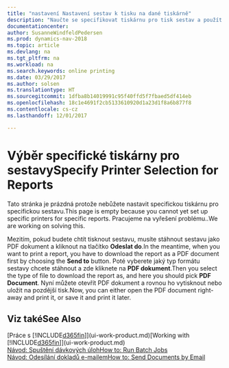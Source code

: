 ```yaml
---
title: "nastavení Nastavení sestav k tisku na dané tiskárně"
description: "Naučte se specifikovat tiskárnu pro tisk sestav a použít výběr tiskárny."
documentationcenter: 
author: SusanneWindfeldPedersen
ms.prod: dynamics-nav-2018
ms.topic: article
ms.devlang: na
ms.tgt_pltfrm: na
ms.workload: na
ms.search.keywords: online printing
ms.date: 03/29/2017
ms.author: solsen
ms.translationtype: HT
ms.sourcegitcommit: 1dfba8b14019991c95f40ffd5f7fbaed5df414eb
ms.openlocfilehash: 18c1e4691f2cb5133610920d1a23d1f8a6b877f8
ms.contentlocale: cs-cz
ms.lasthandoff: 12/01/2017

---
```

# <a name="specify-printer-selection-for-reports"></a><span data-ttu-id="e35c5-103">Výběr specifické tiskárny pro sestavy</span><span class="sxs-lookup"><span data-stu-id="e35c5-103">Specify Printer Selection for Reports</span></span>
<span data-ttu-id="e35c5-104">Tato stránka je prázdná protože nebůžete nastavit specifickou tiskárnu pro specifickou sestavu.</span><span class="sxs-lookup"><span data-stu-id="e35c5-104">This page is empty because you cannot yet set up specific printers for specific reports.</span></span> <span data-ttu-id="e35c5-105">Pracujeme na vyřešení problému..</span><span class="sxs-lookup"><span data-stu-id="e35c5-105">We are working on solving this.</span></span>

<span data-ttu-id="e35c5-106">Mezitím, pokud budete chtít tisknout sestavu, musíte stáhnout sestavu jako PDF dokument a kliknout na tlačítko **Odeslat do**.</span><span class="sxs-lookup"><span data-stu-id="e35c5-106">In the meantime, when you want to print a report, you have to download the report as a PDF document first by choosing the **Send to** button.</span></span> <span data-ttu-id="e35c5-107">Poté vyberete jaký typ formátu sestavy chcete stáhnout a zde kliknete na **PDF dokument**.</span><span class="sxs-lookup"><span data-stu-id="e35c5-107">Then you select the type of file to download the report as, and here you should pick **PDF Document**.</span></span> <span data-ttu-id="e35c5-108">Nyní můžete otevřít PDF dokument a rovnou ho vytisknout nebo uložit na pozdější tisk.</span><span class="sxs-lookup"><span data-stu-id="e35c5-108">Now, you can either open the PDF document right-away and print it, or save it and print it later.</span></span>

<!--

You can set up reports so that they must be printed on a specific printer. The following are some uses of printer selection:

- You can print reports on special company letterhead.
- You can print reports on different paper sizes.
- You can print reports on the default printer of a specified employee.

You use the **Printer Selections** window to set different values to obtain different output. If you set a specific printer selection, then it takes precedence over a more general printer selection. For example, you can set a printer selection that has values in the **User ID**, **Report ID**, and **Printer Name** fields. This printer selection takes precedence over a printer selection that has blank entries in the **User ID** or **Report ID** fields.

The following table describes the combination of values to specify when you set up printer selections for a report.

|To                                                 |Set the following values                                             |
|---------------------------------------------------|---------------------------------------------------------------------|
|Print a report to a specific printer for all users |Specify values in the **Report ID** and **Printer Name** fields and leave the **User ID** field blank.|
|Print all reports to a specific printer for a specific user|Specify values in the **User ID** and **Printer Name** fields and leave the **Report ID** field blank.|
|Set the default printer for all reports|Specify a value in the **Printer Name** field and leave the **User ID** and **Report ID** fields blank.|
|Print a specific report to the user’s default printer|Specify a value in the **Report ID** field and leave the **Printer Name** and **User ID** fields blank.|
|Print a specific report to a specific printer for a specific user|Specify values in all three fields.|
-->

## <a name="see-also"></a><span data-ttu-id="e35c5-109">Viz také</span><span class="sxs-lookup"><span data-stu-id="e35c5-109">See Also</span></span>
<span data-ttu-id="e35c5-110">[Práce s [!INCLUDE[d365fin](includes/d365fin_md.md)]](ui-work-product.md)</span><span class="sxs-lookup"><span data-stu-id="e35c5-110">[Working with [!INCLUDE[d365fin](includes/d365fin_md.md)]](ui-work-product.md)</span></span>  
[<span data-ttu-id="e35c5-111">Návod: Spuštění dávkových úloh</span><span class="sxs-lookup"><span data-stu-id="e35c5-111">How to: Run Batch Jobs</span></span>](ui-how-run-batch-jobs.md)  
[<span data-ttu-id="e35c5-112">Návod: Odesílání dokladů e-mailem</span><span class="sxs-lookup"><span data-stu-id="e35c5-112">How to: Send Documents by Email</span></span>](ui-how-send-documents-email.md)  

